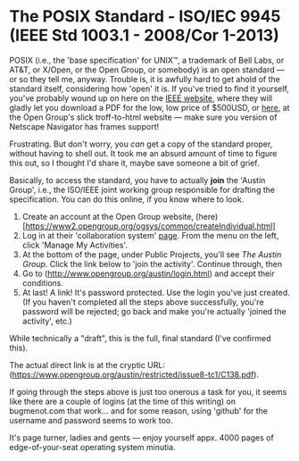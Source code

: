 The POSIX Standard - ISO/IEC 9945
 (IEEE Std 1003.1 - 2008/Cor 1-2013)
=============

POSIX (i.e., the 'base specification' for UNIX™, a trademark of Bell Labs, or
AT&T, or X/Open, or the Open Group, or somebody) is an open standard —
or so they tell me, anyway. Trouble is, it is awfully hard to get ahold of the
standard itself, considering how 'open' it is. If you've tried to find it yourself,
you've probably wound up on here on the [IEEE website](http://ieeexplore.ieee.org/xpl/articleDetails.jsp?arnumber=6506091), where
they will gladly let you download a PDF for the low, low price of $500USD,
or [here](http://pubs.opengroup.org/onlinepubs/9699919799), at the Open Group's slick troff-to-html website — make sure you version of Netscape Navigator has frames support!

Frustrating. But don't worry, you _can_ get a copy of the standard proper, without
having to shell out. It took me an absurd amount of time to figure this out, so I thought I'd share it, maybe save someone a bit of grief.

Basically, to access the standard, you have to actually **join** the 'Austin Group', i.e., the ISO/IEEE joint working group responsible for drafting the specification. You can do this online, if you know where to look.
1. Create an account at the Open Group website, (here)[https://www2.opengroup.org/ogsys/common/createIndividual.html]
2. Log in at their 'collaboration system' [page](https://collaboration.opengroup.org/operational/portal.php). From the menu on the left, click 'Manage My Activities'.
3. At the bottom of the page, under Public Projects, you'll see _The Austin Group_. Click the link below to 'join the activity'. Continue through, then
4. Go to (http://www.opengroup.org/austin/login.html) and accept their conditions.
5. At last! A link! It's password protected. Use the login you've just created. (If you haven't completed all the steps above successfully, you're password will be rejected; go back and make you're actually 'joined the activity', etc.)

While technically a "draft", this is the full, final standard (I've confirmed this).

The actual direct link is at the cryptic URL:
(https://www.opengroup.org/austin/restricted/issue8-tc1/C138.pdf).

If going through the steps above is just too onerous a task for you, it seems like there are a couple of logins (at the time of this writing) on bugmenot.com that
work... and for some reason, using 'github' for the username and password seems to work too.

It's page turner, ladies and gents — enjoy yourself appx. 4000 pages of edge-of-your-seat operating system minutia. 

